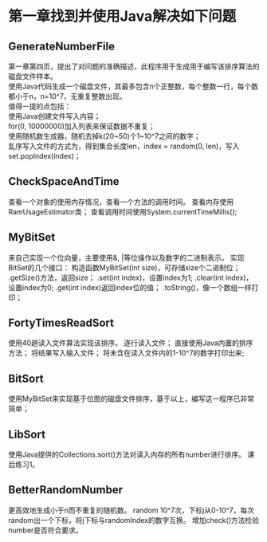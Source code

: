 # 第一章找到并使用Java解决如下问题

## GenerateNumberFile
第一章第四页，提出了对问题的准确描述，此程序用于生成用于编写该排序算法的磁盘文件样本。    
使用Java代码生成一个磁盘文件，其最多包含n个正整数，每个整数一行，每个数都小于n，n=10^7，无重复整数出现。    
值得一提的点包括：    
使用Java创建文件写入内容；    
for(0, 10000000)加入列表来保证数据不重复；    
使用随机数生成器，随机去掉k(20~50)个1~10^7之间的数字；    
乱序写入文件的方式为，得到集合长度len，index = random(0, len)，写入set.popIndex(index)；    

## CheckSpaceAndTime
查看一个对象的使用内存情况，查看一个方法的调用时间。
查看内存使用RamUsageEstimator类；
查看调用时间使用System.currentTimeMillis();

## MyBitSet
来自己实现一个位向量，主要使用&, |等位操作以及数字的二进制表示。
实现BitSet的几个接口：
构造函数MyBitSet(int size)，可存储size个二进制位；
.getSize()方法，返回size；
.set(int index)，设置index为1;
.clear(int index)，设置index为0;
.get(int index)返回index位的值；
.toString()，像一个数组一样打印；

## FortyTimesReadSort
使用40趟读入文件算法实现该排序。
逐行读入文件；
直接使用Java内置的排序方法；
将结果写入输入文件；
将未含在读入文件内的1-10^7的数字打印出来;

## BitSort
使用MyBitSet来实现基于位图的磁盘文件排序，基于以上，编写这一程序已非常简单；

## LibSort
使用Java提供的Collections.sort()方法对读入内存的所有number进行排序。
课后练习1。

## BetterRandomNumber
更高效地生成小于n而不重复的随机数。
random 10^7次，下标j从0-10^7，每次random出一个下标，将j下标与randomIndex的数字互换。
增加check()方法检验number是否符合要求。